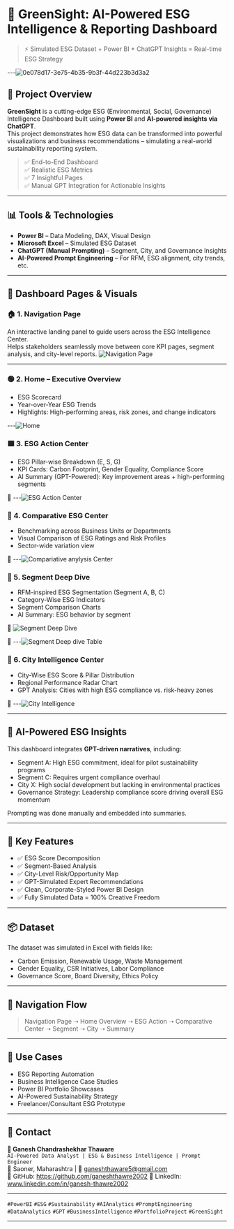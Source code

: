 # 🌱 GreenSight: AI-Powered ESG Intelligence & Reporting Dashboard

> ⚡ Simulated ESG Dataset + Power BI + ChatGPT Insights = Real-time ESG Strategy

---![0e078d17-3e75-4b35-9b3f-44d223b3d3a2](https://github.com/user-attachments/assets/da7eae31-5cb9-4a26-bd4b-81482a647137)


## 📌 Project Overview

**GreenSight** is a cutting-edge ESG (Environmental, Social, Governance) Intelligence Dashboard built using **Power BI** and **AI-powered insights via ChatGPT**.  
This project demonstrates how ESG data can be transformed into powerful visualizations and business recommendations – simulating a real-world sustainability reporting system.

> ✅ End-to-End Dashboard  
> ✅ Realistic ESG Metrics  
> ✅ 7 Insightful Pages  
> ✅ Manual GPT Integration for Actionable Insights

---

## 📊 Tools & Technologies

- **Power BI** – Data Modeling, DAX, Visual Design  
- **Microsoft Excel** – Simulated ESG Dataset  
- **ChatGPT (Manual Prompting)** – Segment, City, and Governance Insights  
- **AI-Powered Prompt Engineering** – For RFM, ESG alignment, city trends, etc.

---

## 🧩 Dashboard Pages & Visuals

### 🏠 1. Navigation Page
An interactive landing panel to guide users across the ESG Intelligence Center.  
Helps stakeholders seamlessly move between core KPI pages, segment analysis, and city-level reports.
![Navigation Page ](https://github.com/user-attachments/assets/ec083605-0aec-4ba7-881f-61e66b8be999)

---

### 🟢 2. Home – Executive Overview
- ESG Scorecard  
- Year-over-Year ESG Trends  
- Highlights: High-performing areas, risk zones, and change indicators

---![Home ](https://github.com/user-attachments/assets/192b8e23-8de1-4915-86ef-64f43e8bfb1c)


### 🟩 3. ESG Action Center
- ESG Pillar-wise Breakdown (E, S, G)
- KPI Cards: Carbon Footprint, Gender Equality, Compliance Score  
- AI Summary (GPT-Powered): Key improvement areas + high-performing segments

📎 
---![ESG Action Center ](https://github.com/user-attachments/assets/50612496-c673-4c24-9406-ef3e0b8223ef)


### 📌 4. Comparative ESG Center
- Benchmarking across Business Units or Departments  
- Visual Comparison of ESG Ratings and Risk Profiles  
- Sector-wide variation view  

📎 
---![Compariative anylysis Center ](https://github.com/user-attachments/assets/fb431b9e-9150-4dce-b310-4f6a4aeeb4cc)

### 🧠 5. Segment Deep Dive
- RFM-inspired ESG Segmentation (Segment A, B, C)  
- Category-Wise ESG Indicators  
- Segment Comparison Charts  
- AI Summary: ESG behavior by segment

📎 ![Segment Deep Dive ](https://github.com/user-attachments/assets/89ef151d-d5fc-4d42-a3c9-51fdc63a80ce)

📎 
---![Segment Deep dive Table ](https://github.com/user-attachments/assets/17358b00-fdad-4d2f-84fa-8a94863ad6c7)


### 🌆 6. City Intelligence Center
- City-Wise ESG Score & Pillar Distribution  
- Regional Performance Radar Chart  
- GPT Analysis: Cities with high ESG compliance vs. risk-heavy zones

📎 
---![City Intelligence ](https://github.com/user-attachments/assets/cda66f2e-98c6-4285-b45c-dd4dbae56009)



---

## 🧠 AI-Powered ESG Insights

This dashboard integrates **GPT-driven narratives**, including:

- Segment A: High ESG commitment, ideal for pilot sustainability programs  
- Segment C: Requires urgent compliance overhaul  
- City X: High social development but lacking in environmental practices  
- Governance Strategy: Leadership compliance score driving overall ESG momentum

Prompting was done manually and embedded into summaries.

---

## 🚀 Key Features

- ✅ ESG Score Decomposition  
- ✅ Segment-Based Analysis  
- ✅ City-Level Risk/Opportunity Map  
- ✅ GPT-Simulated Expert Recommendations  
- ✅ Clean, Corporate-Styled Power BI Design  
- ✅ Fully Simulated Data = 100% Creative Freedom

---

## 📦 Dataset

The dataset was simulated in Excel with fields like:

- Carbon Emission, Renewable Usage, Waste Management  
- Gender Equality, CSR Initiatives, Labor Compliance  
- Governance Score, Board Diversity, Ethics Policy

---

## 🧭 Navigation Flow

> Navigation Page ➝ Home Overview ➝ ESG Action ➝ Comparative Center ➝ Segment ➝ City ➝ Summary

---

## 💼 Use Cases

- ESG Reporting Automation  
- Business Intelligence Case Studies  
- Power BI Portfolio Showcases  
- AI-Powered Sustainability Strategy  
- Freelancer/Consultant ESG Prototype

---

## 🤝 Contact

**👤 Ganesh Chandrashekhar Thaware**  
`AI-Powered Data Analyst | ESG & Business Intelligence | Prompt Engineer`  
📍 Saoner, Maharashtra | 📧 ganeshthaware5@gmail.com  
🔗 GitHub: https://github.com/ganeshthawre2002
🔗 LinkedIn: www.linkedin.com/in/ganesh-thawre2002

---


`#PowerBI` `#ESG` `#Sustainability` `#AIAnalytics` `#PromptEngineering` `#DataAnalytics` `#GPT` `#BusinessIntelligence` `#PortfolioProject` `#GreenSight`

---
